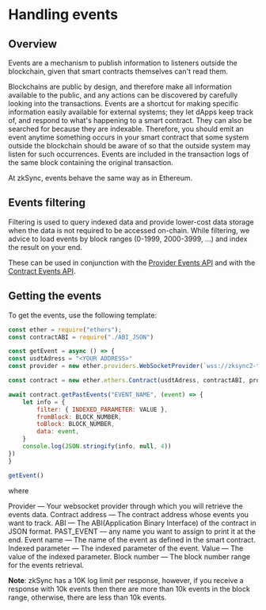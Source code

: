 # Handling events

<TocHeader />
<TOC class="table-of-contents" :include-level="[2,3]" />

## Overview 
Events are a mechanism to publish information to listeners outside the blockchain, given that smart contracts themselves can't read them.

Blockchains are public by design, and therefore make all information available to the public, and any actions can be discovered by carefully looking into the transactions. Events are a shortcut for making specific information easily available for external systems; they let dApps keep track of, and respond to what's happening to a smart contract. They can also be searched for because they are indexable. Therefore, you should emit an event anytime something occurs in your smart contract that some system outside the blockchain should be aware of so that the outside system may listen for such occurrences. 
Events are included in the transaction logs of the same block containing the original transaction.

At zkSync, events behave the same way as in Ethereum.

## Events filtering

Filtering is used to query indexed data and provide lower-cost data storage when the data is not required to be accessed on-chain.
While filtering, we advice to load events by block ranges (0-1999, 2000-3999, ...) and index the result on your end.

These can be used in conjunction with the [Provider Events API](https://docs.ethers.io/v5/api/providers/provider/#Provider--event-methods) and with the [Contract Events API](https://docs.ethers.io/v5/api/contract/contract/#Contract--events).

## Getting the events

To get the events, use the following template:

```js
const ether = require("ethers");
const contractABI = require("./ABI_JSON")

const getEvent = async () => {
const usdtAdress = "<YOUR ADDRESS>"
const provider = new ether.providers.WebSocketProvider(`wss://zksync2-testnet.zksync.dev/ws`)

const contract = new ether.ethers.Contract(usdtAdress, contractABI, provider);

await contract.getPastEvents("EVENT_NAME", (event) => {
    let info = {
        filter: { INDEXED_PARAMETER: VALUE },
        fromBlock: BLOCK_NUMBER,
        toBlock: BLOCK_NUMBER,
        data: event,
    }
    console.log(JSON.stringify(info, null, 4))
})
}

getEvent()

```

where

Provider — Your websocket provider through which you will retrieve the events data.
Contract address — The contract address whose events you want to track.
ABI — The ABI(Application Binary Interface) of the contract in JSON format.
PAST_EVENT — any name you want to assign to print it at the end.
Event name — The name of the event as defined in the smart contract.
Indexed parameter — The indexed parameter of the event.
Value — The value of the indexed parameter.
Block number — The block number range for the events retrieval.

**Note**: zkSync has a 10K log limit per response, however, if you receive a response with 10k events then there are more than 10k events in the block range, otherwise, there are less than 10k events. 


